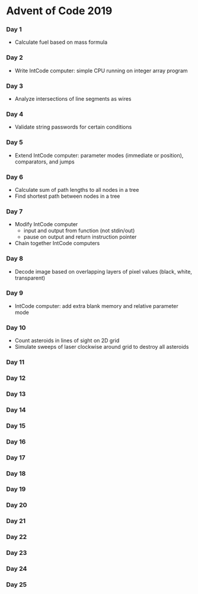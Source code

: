 # Advent of Code 2019

### Day 1
- Calculate fuel based on mass formula
### Day 2
- Write IntCode computer: simple CPU running on integer array program
### Day 3
- Analyze intersections of line segments as wires
### Day 4
- Validate string passwords for certain conditions
### Day 5
- Extend IntCode computer: parameter modes (immediate or position), comparators, and jumps
### Day 6
- Calculate sum of path lengths to all nodes in a tree
- Find shortest path between nodes in a tree
### Day 7
- Modify IntCode computer
   - input and output from function (not stdin/out)
   - pause on output and return instruction pointer
- Chain together IntCode computers
### Day 8
- Decode image based on overlapping layers of pixel values (black, white, transparent)
### Day 9
- IntCode computer: add extra blank memory and relative parameter mode
### Day 10
- Count asteroids in lines of sight on 2D grid
- Simulate sweeps of laser clockwise around grid to destroy all asteroids
### Day 11
### Day 12
### Day 13
### Day 14
### Day 15
### Day 16
### Day 17
### Day 18
### Day 19
### Day 20
### Day 21
### Day 22
### Day 23
### Day 24
### Day 25
